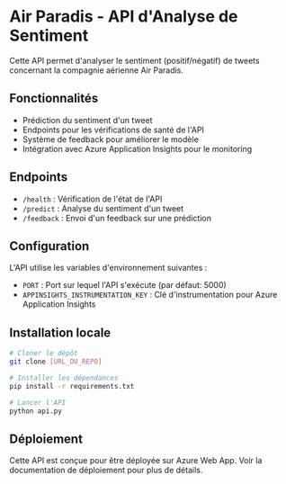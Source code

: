 # Air Paradis - API d'Analyse de Sentiment

Cette API permet d'analyser le sentiment (positif/négatif) de tweets concernant la compagnie aérienne Air Paradis.

## Fonctionnalités

- Prédiction du sentiment d'un tweet
- Endpoints pour les vérifications de santé de l'API
- Système de feedback pour améliorer le modèle
- Intégration avec Azure Application Insights pour le monitoring

## Endpoints

- `/health` : Vérification de l'état de l'API
- `/predict` : Analyse du sentiment d'un tweet
- `/feedback` : Envoi d'un feedback sur une prédiction

## Configuration

L'API utilise les variables d'environnement suivantes :
- `PORT` : Port sur lequel l'API s'exécute (par défaut: 5000)
- `APPINSIGHTS_INSTRUMENTATION_KEY` : Clé d'instrumentation pour Azure Application Insights

## Installation locale

```bash
# Cloner le dépôt
git clone [URL_DU_REPO]

# Installer les dépendances
pip install -r requirements.txt

# Lancer l'API
python api.py
```

## Déploiement

Cette API est conçue pour être déployée sur Azure Web App. Voir la documentation de déploiement pour plus de détails.